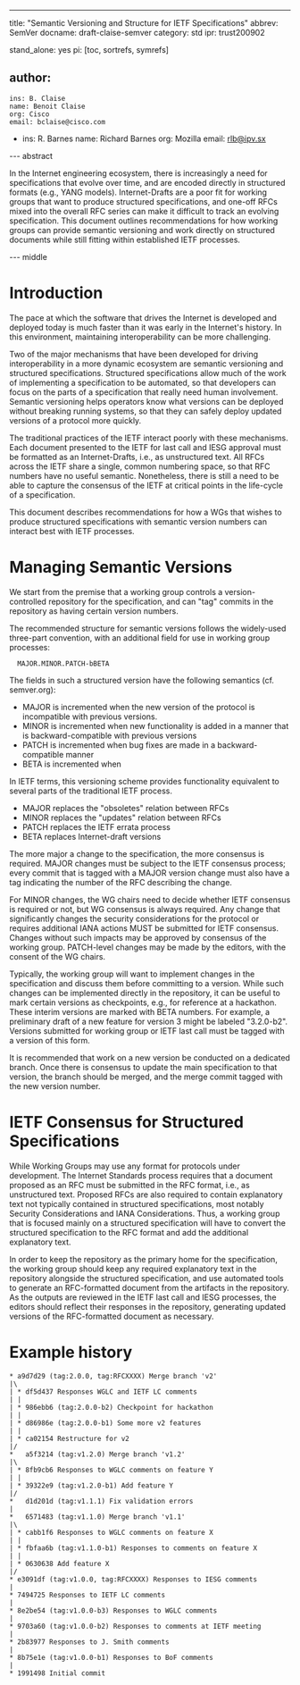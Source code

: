 ---
title: "Semantic Versioning and Structure for IETF Specifications"
abbrev: SemVer
docname: draft-claise-semver
category: std
ipr: trust200902

stand_alone: yes
pi: [toc, sortrefs, symrefs]

author:
 -
    ins: B. Claise
    name: Benoit Claise
    org: Cisco
    email: bclaise@cisco.com
 -
    ins: R. Barnes
    name: Richard Barnes
    org: Mozilla
    email: rlb@ipv.sx


--- abstract

In the Internet engineering ecosystem, there is increasingly a need for
specifications that evolve over time, and are encoded directly in structured
formats (e.g., YANG models).  Internet-Drafts are a poor fit for working groups
that want to produce structured specifications, and one-off RFCs mixed into the
overall RFC series can make it difficult to track an evolving specification.
This document outlines recommendations for how working groups can provide
semantic versioning and work directly on structured documents while still
fitting within established IETF processes.


--- middle

# Introduction

The pace at which the software that drives the Internet is developed and
deployed today is much faster than it was early in the Internet's history.  In
this environment, maintaining interoperability can be more challenging.

Two of the major mechanisms that have been developed for driving
interoperability in a more dynamic ecosystem are semantic versioning and
structured specifications.  Structured specifications allow much of the work of
implementing a specification to be automated, so that developers can focus on
the parts of a specification that really need human involvement.  Semantic
versioning helps operators know what versions can be deployed without breaking
running systems, so that they can safely deploy updated versions of a protocol
more quickly.

The traditional practices of the IETF interact poorly with these mechanisms.
Each document presented to the IETF for last call and IESG approval must be
formatted as an Internet-Drafts, i.e., as unstructured text.  All RFCs across
the IETF share a single, common numbering space, so that RFC numbers have no
useful semantic.  Nonetheless, there is still a need to be able to capture the
consensus of the IETF at critical points in the life-cycle of a specification.

This document describes recommendations for how a WGs that wishes to produce
structured specifications with semantic version numbers can interact best with
IETF processes. 


# Managing Semantic Versions

We start from the premise that a working group controls a version-controlled
repository for the specification, and can "tag" commits in the repository as
having certain version numbers.

The recommended structure for semantic versions follows the widely-used
three-part convention, with an additional field for use in working group
processes:

~~~~~
  MAJOR.MINOR.PATCH-bBETA
~~~~~

The fields in such a structured version have the following semantics (cf.
semver.org):

* MAJOR is incremented when the new version of the protocol is incompatible
  with previous versions. 
* MINOR is incremented when new functionality is added in a manner that is
  backward-compatible with previous versions
* PATCH is incremented when bug fixes are made in a backward-compatible manner
* BETA is incremented when 


In IETF terms, this versioning scheme provides functionality equivalent to
several parts of the traditional IETF process.

* MAJOR replaces the "obsoletes" relation between RFCs
* MINOR replaces the "updates" relation between RFCs
* PATCH replaces the IETF errata process
* BETA replaces Internet-draft versions


The more major a change to the specification, the more consensus is required.
MAJOR changes must be subject to the IETF consensus process; every commit that
is tagged with a MAJOR version change must also have a tag indicating the
number of the RFC describing the change.

For MINOR changes, the WG chairs need to decide whether IETF consensus is
required or not, but WG consensus is always required.  Any change that
significantly changes the security considerations for the protocol or requires
additional IANA actions MUST be submitted for IETF consensus.  Changes without
such impacts may be approved by consensus of the working group. PATCH-level
changes may be made by the editors, with the consent of the WG chairs.

Typically, the working group will want to implement changes in the
specification and discuss them before committing to a version.  While such
changes can be implemented directly in the repository, it can be useful to mark
certain versions as checkpoints, e.g., for reference at a hackathon.  These
interim versions are marked with BETA numbers.  For example, a preliminary
draft of a new feature for version 3 might be labeled "3.2.0-b2".  Versions
submitted for working group or IETF last call must be tagged with a version of
this form.

It is recommended that work on a new version be conducted on a dedicated
branch.  Once there is consensus to update the main specification to that
version, the branch should be merged, and the merge commit tagged with the new
version number.


# IETF Consensus for Structured Specifications

While Working Groups may use any format for protocols under development. The
Internet Standards process requires that a document proposed as an RFC must be
submitted in the RFC format, i.e., as unstructured text.  Proposed RFCs are
also required to contain explanatory text not typically contained in structured
specifications, most notably Security Considerations and IANA Considerations.
Thus, a working group that is focused mainly on a structured specification will
have to convert the structured specification to the RFC format and add the
additional explanatory text.

In order to keep the repository as the primary home for the specification, the
working group should keep any required explanatory text in the repository
alongside the structured specification, and use automated tools to generate an
RFC-formatted document from the artifacts in the repository.  As the outputs
are reviewed in the IETF last call and IESG processes, the editors should
reflect their responses in the repository, generating updated versions of the
RFC-formatted document as necessary.


# Example history

~~~~~
* a9d7d29 (tag:2.0.0, tag:RFCXXXX) Merge branch 'v2'
|\
| * df5d437 Responses WGLC and IETF LC comments
| | 
| * 986ebb6 (tag:2.0.0-b2) Checkpoint for hackathon
| | 
| * d86986e (tag:2.0.0-b1) Some more v2 features
| | 
| * ca02154 Restructure for v2
|/
*   a5f3214 (tag:v1.2.0) Merge branch 'v1.2'
|\     
| * 8fb9cb6 Responses to WGLC comments on feature Y
| | 
| * 39322e9 (tag:v1.2.0-b1) Add feature Y
|/     
*   d1d201d (tag:v1.1.1) Fix validation errors
|
*   6571483 (tag:v1.1.0) Merge branch 'v1.1'
|\     
| * cabb1f6 Responses to WGLC comments on feature X
| | 
| * fbfaa6b (tag:v1.1.0-b1) Responses to comments on feature X
| | 
| * 0630638 Add feature X
|/     
* e3091df (tag:v1.0.0, tag:RFCXXXX) Responses to IESG comments
| 
* 7494725 Responses to IETF LC comments
| 
* 8e2be54 (tag:v1.0.0-b3) Responses to WGLC comments
| 
* 9703a60 (tag:v1.0.0-b2) Responses to comments at IETF meeting
| 
* 2b83977 Responses to J. Smith comments
| 
* 8b75e1e (tag:v1.0.0-b1) Responses to BoF comments
| 
* 1991498 Initial commit
~~~~~

